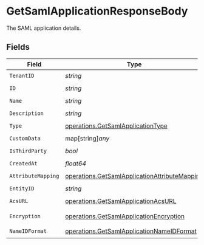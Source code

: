 # GetSamlApplicationResponseBody

The SAML application details.


## Fields

| Field                                                                                                          | Type                                                                                                           | Required                                                                                                       | Description                                                                                                    |
| -------------------------------------------------------------------------------------------------------------- | -------------------------------------------------------------------------------------------------------------- | -------------------------------------------------------------------------------------------------------------- | -------------------------------------------------------------------------------------------------------------- |
| `TenantID`                                                                                                     | *string*                                                                                                       | :heavy_check_mark:                                                                                             | N/A                                                                                                            |
| `ID`                                                                                                           | *string*                                                                                                       | :heavy_check_mark:                                                                                             | N/A                                                                                                            |
| `Name`                                                                                                         | *string*                                                                                                       | :heavy_check_mark:                                                                                             | N/A                                                                                                            |
| `Description`                                                                                                  | *string*                                                                                                       | :heavy_check_mark:                                                                                             | N/A                                                                                                            |
| `Type`                                                                                                         | [operations.GetSamlApplicationType](../../models/operations/getsamlapplicationtype.md)                         | :heavy_check_mark:                                                                                             | N/A                                                                                                            |
| `CustomData`                                                                                                   | map[string]*any*                                                                                               | :heavy_check_mark:                                                                                             | arbitrary                                                                                                      |
| `IsThirdParty`                                                                                                 | *bool*                                                                                                         | :heavy_check_mark:                                                                                             | N/A                                                                                                            |
| `CreatedAt`                                                                                                    | *float64*                                                                                                      | :heavy_check_mark:                                                                                             | N/A                                                                                                            |
| `AttributeMapping`                                                                                             | [operations.GetSamlApplicationAttributeMapping](../../models/operations/getsamlapplicationattributemapping.md) | :heavy_check_mark:                                                                                             | N/A                                                                                                            |
| `EntityID`                                                                                                     | *string*                                                                                                       | :heavy_check_mark:                                                                                             | N/A                                                                                                            |
| `AcsURL`                                                                                                       | [operations.GetSamlApplicationAcsURL](../../models/operations/getsamlapplicationacsurl.md)                     | :heavy_check_mark:                                                                                             | N/A                                                                                                            |
| `Encryption`                                                                                                   | [operations.GetSamlApplicationEncryption](../../models/operations/getsamlapplicationencryption.md)             | :heavy_check_mark:                                                                                             | Validator function                                                                                             |
| `NameIDFormat`                                                                                                 | [operations.GetSamlApplicationNameIDFormat](../../models/operations/getsamlapplicationnameidformat.md)         | :heavy_check_mark:                                                                                             | N/A                                                                                                            |